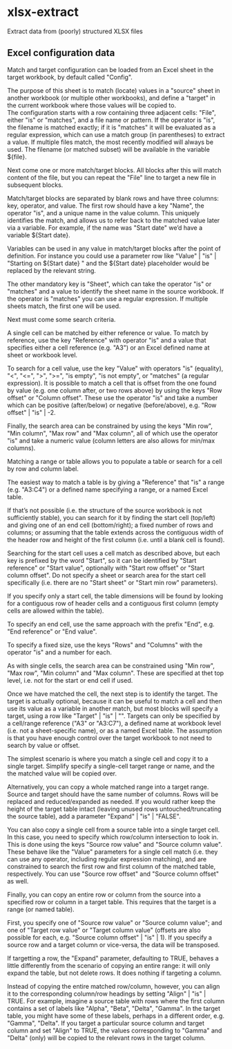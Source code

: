 # xlsx-extract

Extract data from (poorly) structured XLSX files

## Excel configuration data

Match and target configuration can be loaded from an Excel sheet in the target workbook, by default called "Config".

The purpose of this sheet is to match (locate) values in a "source" sheet in another workbook (or multiple other workbooks), and define a "target" in the current workbook where those values will be copied to.						
The configuration starts with a row containing three adjacent cells: "File", either "is" or "matches", and a file name or pattern. If the operator is "is", the filename is matched exactly; if it is "matches" it will be evaluated as a regular expression, which can use a match group (in parentheses) to extract a value. If multiple files match, the most recently modified will always be used. The filename (or matched subset) will be available in the variable ${file}.

Next come one or more match/target blocks. All blocks after this will match content of the file, but you can repeat the "File" line to target a new file in subsequent blocks.

Match/target blocks are separated by blank rows and have three columns: key, operator, and value. The first row should have a key "Name", the operator "is", and a unique name in the value column. This uniquely identifies the match, and allows us to refer back to the matched value later via a variable. For example, if the name was "Start date" we’d have a variable ${Start date}.

Variables can be used in any value in match/target blocks after the point of definition. For instance you could use a parameter row like "Value" | "is" | "Starting on ${Start date} " and the ${Start date} placeholder would be replaced by the relevant string.

The other mandatory key is "Sheet", which can take the operator "is" or "matches" and a value to identify the sheet name in the source workbook. If the operator is "matches" you can use a regular expression. If multiple sheets match, the first one will be used.

Next must come some search criteria.

A single cell can be matched by either reference or value. To match by reference, use the key "Reference" with operator "is" and a value that specifies either a cell reference (e.g. "A3") or an Excel defined name at sheet or workbook level.

To search for a cell value, use the key "Value" with operators "is" (equality), "<", "<=", ">", ">=", "is empty", "is not empty", or "matches" (a regular expression). It is possible to match a cell that is offset from the one found by value (e.g. one column after, or two rows above) by using the keys "Row offset" or "Column offset". These use the operator "is" and take a number which can be positive (after/below) or negative (before/above), e.g. "Row offset" | "is" | -2.

Finally, the search area can be constrained by using the keys "Min row", "Min column", "Max row" and "Max column", all of which use the operator "is" and take a numeric value (column letters are also allows for min/max columns).

Matching a range or table allows you to populate a table or search for a cell by row and column label.

The easiest way to match a table is by giving a "Reference" that "is" a range (e.g. "A3:C4") or a defined name specifying a range, or a named Excel table.

If that’s not possible (i.e. the structure of the source workbook is not sufficiently stable), you can search for it by finding the start cell (top/left) and giving one of an end cell (bottom/right); a fixed number of rows and columns; or assuming that the table extends across the contiguous width of the header row and height of the first column (i.e. until a blank cell is found).

Searching for the start cell uses a cell match as described above, but each key is prefixed by the word "Start", so it can be identified by "Start reference" or "Start value", optionally with "Start row offset" or "Start column offset". Do not specify a sheet or search area for the start cell specifically (i.e. there are no "Start sheet" or "Start min row" parameters).

If you specify only a start cell, the table dimensions will be found by looking for a contiguous row of header cells and a contiguous first column (empty cells are allowed within the table).

To specify an end cell, use the same approach with the prefix "End", e.g. "End reference" or "End value".

To specify a fixed size, use the keys "Rows" and "Columns" with the operator "is" and a number for each.

As with single cells, the search area can be constrained using "Min row", "Max row", "Min column" and "Max column". These are specified at thet top level, i.e. not for the start or end cell if used.

Once we have matched the cell, the next step is to identify the target. The target is actually optional, because it can be useful to match a cell and then use its value as a variable in another match, but most blocks will specify a target, using a row like "Target" | "is" | "<reference>". Targets can only be specified by a cell/range reference ("A3" or "A3:C7"), a defined name at workbook level (i.e. not a sheet-specific name), or as a named Excel table. The assumption is that you have enough control over the target workbook to not need to search by value or offset.

The simplest scenario is where you match a single cell and copy it to a single target. Simplify specify a single-cell target range or name, and the the matched value will be copied over.

Alternatively, you can copy a whole matched range into a target range. Source and target should have the same number of columns. Rows will be replaced and reduced/expanded as needed. If you would rather keep the height of the target table intact (leaving unused rows untouched/truncating the source table), add a parameter "Expand" | "is" | "FALSE".

You can also copy a single cell from a source table into a single target cell. In this case, you need to specify which row/column intersection to look in. This is done using the keys "Source row value" and "Source column value". These behave like the "Value" parameters for a single cell match (i.e. they can use any operator, including regular expression matching), and are constrained to search the first row and first column of the matched table, respectively. You can use "Source row offset" and "Source column offset" as well.

Finally, you can copy an entire row or column from the source into a specified row or column in a target table. This requires that the target is a range (or named table).

First, you specify one of "Source row value" or "Source column value"; and one of "Target row value" or "Target column value" (offsets are also possible for each, e.g. "Source column offset" | "is" | 1). If you specify a source row and a target column or vice-versa, the data will be transposed.

If targetting a row, the "Expand" parameter, defaulting to TRUE, behaves a little differently from the scenario of copying an entire range: it will only expand the table, but not delete rows. It does nothing if targeting a column.

Instead of copying the entire matched row/column, however, you can align it to the corresponding column/row headings by setting "Align" | "is" | TRUE. For example, imagine a source table with rows where the first column contains a set of labels like "Alpha", "Beta", "Delta", "Gamma". In the target table, you might have some of these labels, perhaps in a different order, e.g. "Gamma", "Delta". If you target a particular source column and target column and set "Align" to TRUE, the values corresponding to "Gamma" and "Delta" (only) will be copied to the relevant rows in the target column.